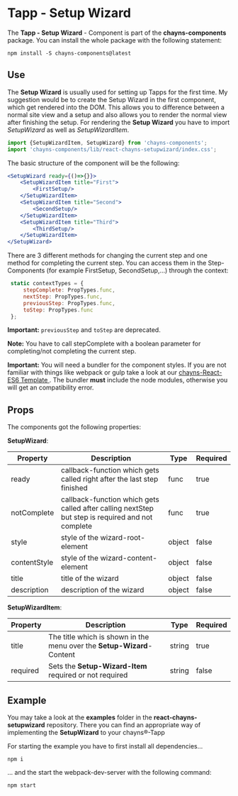 # Tapp - Setup Wizard #

The **Tapp - Setup Wizard** - Component is part of the **chayns-components** package. You can install the whole package with the following statement:

    npm install -S chayns-components@latest

## Use ##


The **Setup Wizard** is usually used for setting up Tapps for the first time. My suggestion would be to create the Setup Wizard in the first component, which get rendered into the DOM. This allows you to difference between a normal site view and a setup and also allows you to render the normal view after finishing the setup.
For rendering the **Setup Wizard** you have to import *SetupWizard* as well as *SetupWizardItem*.

```jsx
import {SetupWizardItem, SetupWizard} from 'chayns-components';
import 'chayns-components/lib/react-chayns-setupwizard/index.css';
```

The basic structure of the component will be the following:
```jsx
<SetupWizard ready={()=>{}}>
    <SetupWizardItem title="First">
        <FirstSetup/>
    </SetupWizardItem>
    <SetupWizardItem title="Second">
        <SecondSetup/>
    </SetupWizardItem>
    <SetupWizardItem title="Third">
        <ThirdSetup/>
    </SetupWizardItem>
</SetupWizard>
```

There are 3 different methods for changing the current step and one method for completing the current step. You can access them in the Step-Components (for example FirstSetup, SecondSetup,...) through the context:
```jsx
 static contextTypes = {
     stepComplete: PropTypes.func,
     nextStep: PropTypes.func,
     previousStep: PropTypes.func,
     toStep: PropTypes.func
 };
```
 **Important:** `previousStep` and `toStep` are deprecated.

 **Note:** You have to call stepComplete with a boolean parameter for completing/not completing the current step.

 **Important:** You will need a bundler for the component styles. If you are not familiar with things like webpack or gulp take a look at our [chayns-React-ES6 Template ][1]. The bundler **must** include the node modules, otherwise you will get an compatibility error.



## Props ##
The components got the following properties:


**SetupWizard**:


| Property     | Description                                                                | Type   | Required |
|--------------|----------------------------------------------------------------------------|--------|----------|
| ready        | callback-function which gets called right after the last step finished     | func   | true     |
| notComplete  | callback-function which gets called after calling nextStep but step is required and not complete | func   | true     |
| style        | style of the wizard-root-element                                           | object | false    |
| contentStyle | style of the wizard-content-element                                        | object | false    |
| title        | title of the wizard                                                        | object | false    |
| description  | description of the wizard                                                  | object | false    |

**SetupWizardItem**:


| Property   | Description                                                                                        | Type   | Required |
|------------|----------------------------------------------------------------------------------------------------|--------|----------|
| title      | The title which is shown in the menu over the **Setup-Wizard**-Content                             | string | true     |
| required   | Sets the **Setup-Wizard-Item** required or not required                                            | string | false    |


## Example ##

You may take a look at the **examples** folder in the **react-chayns-setupwizard** repository. There you can find an appropriate way of implementing the **SetupWizard** to your chayns®-Tapp

For starting the example you have to first install all dependencies...
```
npm i
```
... and the start the webpack-dev-server with the following command:
```
npm start
```

[1]:  https://github.com/TobitSoftware/chayns-template-es6-react
